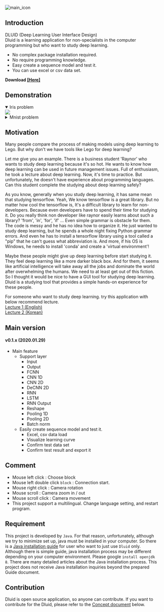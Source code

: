 ![main_icon](./document/resources/title.png)
## Introduction
DLUID (Deep Learning User Interface Design)  
Dluid is a learning application for non-specialists in the computer programming but who want to study deep learning.  

- No complex package installation required.
- No require programming knowledge.
- Easy create a sequence model and test it.
- You can use excel or csv data set.

**Download [\[Here\]](https://drive.google.com/drive/folders/1B6ooDPBGy94OTpspymnPlBNzPIsgyBsE?usp=sharing)**

## Demonstration
<details open markdown="1">  
<summary>Iris problem</summary>  
<img src="./document/resources/iris-problem-100.gif">
</details>  
  
<details markdown="1">  
<summary>Mnist problem</summary>  
<img src="./document/resources/mnist-problem-50.gif">
</details>

## Motivation
Many people compare the process of making models using deep learning to Lego.
But why don't we have tools like Lego for deep learning?

Let me give you an example.
There is a business student 'Raynor' who wants to study deep learning because it's so hot.
He wants to know how deep learning can be used in future management issues.
Full of enthusiasm, he took a lecture about deep learning. 
Now, it's time to practice.
But unfortunately, he doesn't have experience about programming languages.
Can this student complete the studying about deep learning safely?

As you know, generally when you study deep learning, it has same mean that studying tensorflow.
Yeah, We know tensorflow is a great library.
But no matter how cool the tensorflow is, It's a difficult library to learn for non-developers.
Because even developers have to spend their time for studying it.
Do you really think non developer like raynor easily learns about such a library?
'from', 'in', 'for', 'if' ... Even simple grammar is obstacle for them.
The code is messy and he has no idea how to organize it.
He just wanted to study deep learning, but he spends a whole night fixing Python grammar errors.
And even he has to install a tensorflow library using a tool called a "pip" that he can't guess what abbreviation is.
And more, if his OS is Windows, he needs to install 'conda' and create a 'virtual environment'!

Maybe these people might give up deep learning before start studying it.
They feel deep learning like a more darker black box.
And for them, it seems like artificial intelligence will take away all the jobs and dominate the world after overwhelming the humans.
We need to at least get out of this fiction.
So I thought it would be nice to have a GUI tool for studying deep learning.
Dluid is a studying tool that provides a simple hands-on experience for these people.

For someone who want to study deep learning. try this application with below recommend lecture.  
[Lecture 1 (English)](https://www.youtube.com/watch?v=SKq-pmkekTk&list=PLlMkM4tgfjnJ3I-dbhO9JTw7gNty6o_2m&index=2&t=0s)  
[Lecture 2 (Korean)](https://www.youtube.com/watch?v=BS6O0zOGX4E&list=PLlMkM4tgfjnLSOjrEJN31gZATbcj_MpUm)

## Main version
#### v0.1.x (2020.01.29)  
- Main feature
  - Support layer
    - Input
    - Output
    - FCNN
    - CNN 1D
    - CNN 2D
    - DeCNN 2D
    - RNN
    - LSTM
    - RNN Output
    - Reshape
    - Pooling 1D
    - Pooling 2D
    - Batch norm
  - Easily create sequence model and test it.
    - Excel, csv data load
    - Visualize learning curve
    - Confirm test data set
    - Confirm test result and export it  

## Comment
- Mouse left click : Choose block
- Mouse left double click `block` : Connection start.
- Mouse right click : Camera rotation
- Mouse scroll : Camera zoom in / out 
- Mouse scroll click : Camera movement
- This project support a multilingual. Change language setting, and restart program.

## Requirement 
This project is developed by `Java`. 
For that reason, unfortunately, although we try to minimize set up, java must be installed in your computer. 
So there is a [Java installation guide](document/java-installation.md) for user who want to just use `Dluid` only.  
Although there is simple guide, java installation process may be different depending on your computer environment. 
Please google `install openjdk 8`. There are many detailed articles about the Java installation process.
This project does not receive Java installation inquiries beyond the prepared Guide document. 

## Contribution
Dluid is open source application, so anyone can contribute.
If you want to contribute for the Dluid, please refer to the [Concept document](document/index.md) below. 
